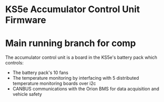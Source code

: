 # KS5e Accumulator Control Unit Firmware
# Main running branch for comp

The accumulator control unit is a board in the KS5e's battery pack which controls:
* The battery pack's 10 fans
* The temperature monitoring by interfacing with 5 distributed temperature monitoring boards over i2c
* CANBUS communications with the Orion BMS for data acquisition and vehicle safety
